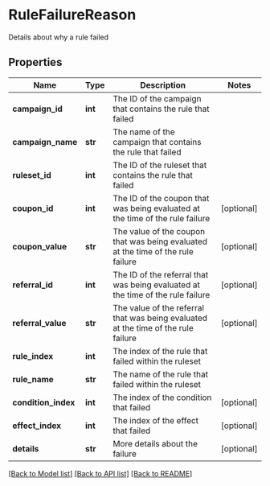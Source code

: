 # RuleFailureReason

Details about why a rule failed
## Properties
Name | Type | Description | Notes
------------ | ------------- | ------------- | -------------
**campaign_id** | **int** | The ID of the campaign that contains the rule that failed | 
**campaign_name** | **str** | The name of the campaign that contains the rule that failed | 
**ruleset_id** | **int** | The ID of the ruleset that contains the rule that failed | 
**coupon_id** | **int** | The ID of the coupon that was being evaluated at the time of the rule failure | [optional] 
**coupon_value** | **str** | The value of the coupon that was being evaluated at the time of the rule failure | [optional] 
**referral_id** | **int** | The ID of the referral that was being evaluated at the time of the rule failure | [optional] 
**referral_value** | **str** | The value of the referral that was being evaluated at the time of the rule failure | [optional] 
**rule_index** | **int** | The index of the rule that failed within the ruleset | 
**rule_name** | **str** | The name of the rule that failed within the ruleset | 
**condition_index** | **int** | The index of the condition that failed | [optional] 
**effect_index** | **int** | The index of the effect that failed | [optional] 
**details** | **str** | More details about the failure | [optional] 

[[Back to Model list]](../README.md#documentation-for-models) [[Back to API list]](../README.md#documentation-for-api-endpoints) [[Back to README]](../README.md)


